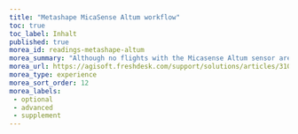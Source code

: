 ```yaml
---
title: "Metashape MicaSense Altum workflow"
toc: true
toc_label: Inhalt
published: true
morea_id: readings-metashape-altum
morea_summary: "Although no flights with the Micasense Altum sensor are planned in the course, the tutorial will show you how to process multisensor data sets (if you are interested, a sample data set can be provide"
morea_url: https://agisoft.freshdesk.com/support/solutions/articles/31000148381-micasense-altum-processing-workflow-including-reflectance-calibration-in-agisoft-metashape-professi
morea_type: experience
morea_sort_order: 12
morea_labels:
 - optional
 - advanced
 - supplement
---
```


